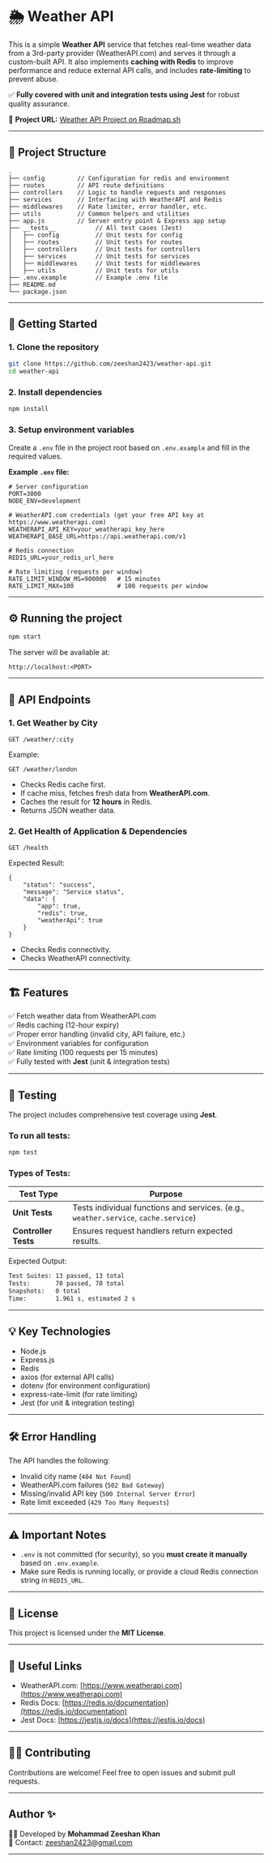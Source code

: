 # 🌦️ Weather API

This is a simple **Weather API** service that fetches real-time weather data from a 3rd-party provider (WeatherAPI.com) and serves it through a custom-built API. It also implements **caching with Redis** to improve performance and reduce external API calls, and includes **rate-limiting** to prevent abuse.

✅ **Fully covered with unit and integration tests using Jest** for robust quality assurance.

🔗 **Project URL:** [Weather API Project on Roadmap.sh](https://roadmap.sh/projects/weather-api-wrapper-service)

---

## 📂 Project Structure

```
.
├── config         // Configuration for redis and environment
├── routes         // API route definitions
├── controllers    // Logic to handle requests and responses
├── services       // Interfacing with WeatherAPI and Redis
├── middlewares    // Rate limiter, error handler, etc.
├── utils          // Common helpers and utilities
├── app.js         // Server entry point & Express app setup
├── __tests__           // All test cases (Jest)
│   ├── config          // Unit tests for config
│   ├── routes          // Unit tests for routes
│   ├── controllers     // Unit tests for controllers
│   ├── services        // Unit tests for services
│   ├── middlewares     // Unit tests for middlewares
│   ├── utils           // Unit tests for utils
├── .env.example        // Example .env file
├── README.md
└── package.json
```

---

## 🚀 Getting Started

### 1. Clone the repository

```bash
git clone https://github.com/zeeshan2423/weather-api.git
cd weather-api
```

### 2. Install dependencies

```bash
npm install
```

### 3. Setup environment variables

Create a `.env` file in the project root based on `.env.example` and fill in the required values.

**Example `.env` file:**

```
# Server configuration
PORT=3000
NODE_ENV=development

# WeatherAPI.com credentials (get your free API key at https://www.weatherapi.com)
WEATHERAPI_API_KEY=your_weatherapi_key_here
WEATHERAPI_BASE_URL=https://api.weatherapi.com/v1

# Redis connection
REDIS_URL=your_redis_url_here

# Rate limiting (requests per window)
RATE_LIMIT_WINDOW_MS=900000   # 15 minutes
RATE_LIMIT_MAX=100            # 100 requests per window
```

---

## ⚙️ Running the project

```bash
npm start
```

The server will be available at:

```
http://localhost:<PORT>
```

---

## 📡 API Endpoints

### 1. Get Weather by City

```
GET /weather/:city
```

Example:

```
GET /weather/london
```

- Checks Redis cache first.
- If cache miss, fetches fresh data from **WeatherAPI.com**.
- Caches the result for **12 hours** in Redis.
- Returns JSON weather data.

### 2. Get Health of Application & Dependencies

```
GET /health
```

Expected Result:

```
{
    "status": "success",
    "message": "Service status",
    "data": {
        "app": true,
        "redis": true,
        "weatherApi": true
    }
}
```

- Checks Redis connectivity.
- Checks WeatherAPI connectivity.

---

## 🏗️ Features

✅ Fetch weather data from WeatherAPI.com  
✅ Redis caching (12-hour expiry)  
✅ Proper error handling (invalid city, API failure, etc.)  
✅ Environment variables for configuration  
✅ Rate limiting (100 requests per 15 minutes)  
✅ Fully tested with **Jest** (unit & integration tests)

---

## 🧪 Testing

The project includes comprehensive test coverage using **Jest**.

### To run all tests:

```bash
npm test
```

### Types of Tests:

| Test Type            | Purpose                                                                             |
| -------------------- | ----------------------------------------------------------------------------------- |
| **Unit Tests**       | Tests individual functions and services. (e.g., `weather.service`, `cache.service`) |
| **Controller Tests** | Ensures request handlers return expected results.                                   |

Expected Output:

```sh
Test Suites: 13 passed, 13 total
Tests:       70 passed, 70 total
Snapshots:   0 total
Time:        1.961 s, estimated 2 s
```

---

## 💡 Key Technologies

- Node.js
- Express.js
- Redis
- axios (for external API calls)
- dotenv (for environment configuration)
- express-rate-limit (for rate limiting)
- Jest (for unit & integration testing)

---

## 🛠️ Error Handling

The API handles the following:

- Invalid city name (`404 Not Found`)
- WeatherAPI.com failures (`502 Bad Gateway`)
- Missing/invalid API key (`500 Internal Server Error`)
- Rate limit exceeded (`429 Too Many Requests`)

---

## ⚠️ Important Notes

- `.env` is not committed (for security), so you **must create it manually** based on `.env.example`.
- Make sure Redis is running locally, or provide a cloud Redis connection string in `REDIS_URL`.

---

## 📄 License

This project is licensed under the **MIT License**.

---

## 🔗 Useful Links

- WeatherAPI.com: [https://www.weatherapi.com](https://www.weatherapi.com)
- Redis Docs: [https://redis.io/documentation](https://redis.io/documentation)
- Jest Docs: [https://jestjs.io/docs](https://jestjs.io/docs)

---

## 👨‍💻 Contributing

Contributions are welcome! Feel free to open issues and submit pull requests.

---

## **Author** ✨

👨‍💻 Developed by **Mohammad Zeeshan Khan**  
📧 Contact: zeeshan2423@gmail.com

---
